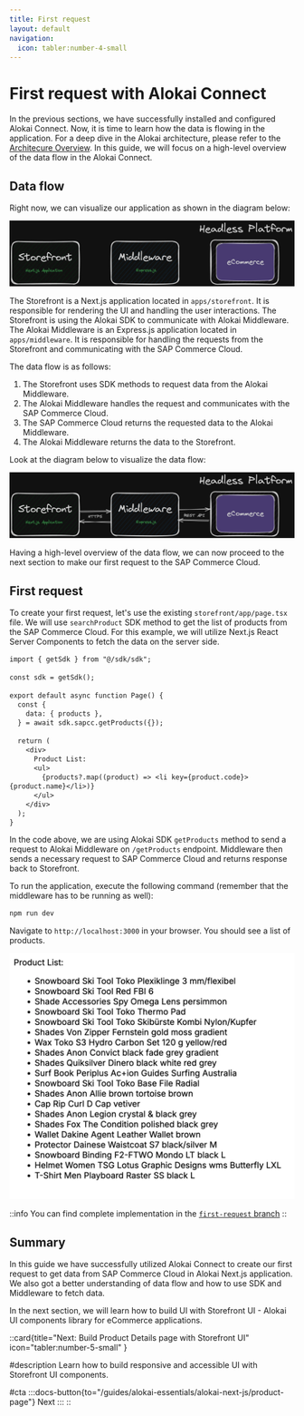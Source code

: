```yaml
---
title: First request
layout: default
navigation:
  icon: tabler:number-4-small
---
```


# First request with Alokai Connect

In the previous sections, we have successfully installed and configured Alokai Connect. Now, it is time to learn how the data is flowing in the application. For a deep dive in the Alokai architecture, please refer to the [Architecure Overview](/general/basics/architecture). In this guide, we will focus on a high-level overview of the data flow in the Alokai Connect.

## Data flow

Right now, we can visualize our application as shown in the diagram below:

![Alokai Application](./images/alokai-app-1.webp)

The Storefront is a Next.js application located in `apps/storefront`. It is responsible for rendering the UI and handling the user interactions. The Storefront is using the Alokai SDK to communicate with Alokai Middleware. The Alokai Middleware is an Express.js application located in `apps/middleware`. It is responsible for handling the requests from the Storefront and communicating with the SAP Commerce Cloud.

The data flow is as follows:

1. The Storefront uses SDK methods to request data from the Alokai Middleware.
2. The Alokai Middleware handles the request and communicates with the SAP Commerce Cloud.
3. The SAP Commerce Cloud returns the requested data to the Alokai Middleware.
4. The Alokai Middleware returns the data to the Storefront.

Look at the diagram below to visualize the data flow:

![Alokai Data Flow](./images/alokai-app-2.webp)

Having a high-level overview of the data flow, we can now proceed to the next section to make our first request to the SAP Commerce Cloud.

## First request

To create your first request, let's use the existing `storefront/app/page.tsx` file. We will use `searchProduct` SDK method to get the list of products from the SAP Commerce Cloud. For this example, we will utilize Next.js React Server Components to fetch the data on the server side.

```tsx
import { getSdk } from "@/sdk/sdk";

const sdk = getSdk();

export default async function Page() {
  const {
    data: { products },
  } = await sdk.sapcc.getProducts({});

  return (
    <div>
      Product List:
      <ul>
        {products?.map((product) => <li key={product.code}>{product.name}</li>)}
      </ul>
    </div>
  );
}

```

In the code above, we are using Alokai SDK `getProducts` method to send a request to Alokai Middleware on `/getProducts` endpoint. Middleware then sends a necessary request to SAP Commerce Cloud and returns response back to Storefront.

To run the application, execute the following command (remember that the middleware has to be running as well):

```bash
npm run dev
```

Navigate to `http://localhost:3000` in your browser. You should see a list of products.

![First Request](./images/alokai-app-3.webp)

::info
You can find complete implementation in the [`first-request` branch](https://github.com/vuestorefront-community/nextjs-starter/tree/first-request)
::

## Summary

In this guide we have successfully utilized Alokai Connect to create our first request to get data from SAP Commerce Cloud in Alokai Next.js application. We also got a better understanding of data flow and how to use SDK and Middleware to fetch data. 

In the next section, we will learn how to build UI with Storefront UI - Alokai UI components library for eCommerce applications.

::card{title="Next: Build Product Details page with Storefront UI" icon="tabler:number-5-small" }

#description
Learn how to build responsive and accessible UI with Storefront UI components.

#cta
:::docs-button{to="/guides/alokai-essentials/alokai-next-js/product-page"}
Next
:::
::